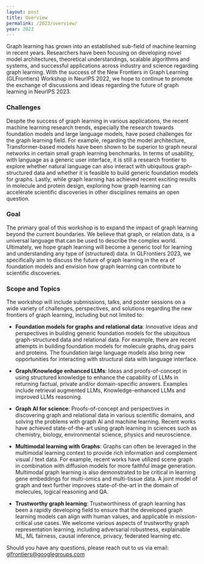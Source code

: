 ```yaml
---
layout: post
title: Overview
permalink: /2023/overview/
year: 2023
---
```


Graph learning has grown into an established sub-field of machine learning in recent years. Researchers have been focusing on developing novel model architectures, theoretical understandings, scalable algorithms and systems, and successful applications across industry and science regarding graph learning. With the success of the New Frontiers in Graph Learning (GLFrontiers) Workshop in NeurIPS 2022, we hope to continue to promote the exchange of discussions and ideas regarding the future of graph learning in NeurIPS 2023.

### Challenges
Despite the success of graph learning in various applications, the recent machine learning research trends, especially the research towards foundation models and large language models, have posed challenges for the graph learning field. For example, regarding the model architecture, Transformer-based models have been shown to be superior to graph neural networks in certain small graph learning benchmarks. In terms of usability, with language as a generic user interface, it is still a research frontier to explore whether natural language can also interact with ubiquitous graph-structured data and whether it is feasible to build generic foundation models for graphs. Lastly, while graph learning has achieved recent exciting results in molecule and protein design, exploring how graph learning can accelerate scientific discoveries in other disciplines remains an open question.

### Goal
The primary goal of this workshop is to expand the impact of graph learning beyond the current boundaries. We believe that graph, or relation data, is a universal language that can be used to describe the complex world. Ultimately, we hope graph learning will become a generic tool for learning and understanding any type of (structured) data. In GLFrontiers 2023, we specifically aim to discuss the future of graph learning in the era of foundation models and envision how graph learning can contribute to scientific discoveries.


### Scope and Topics
The workshop will include submissions, talks, and poster sessions on a wide variety of challenges, perspectives, and solutions regarding the new frontiers of graph learning, including but not limited to:
- **Foundation models for graphs and relational data**: Innovative ideas and perspectives in building generic foundation models for the ubiquitous graph-structured data and relational data. For example, there are recent attempts in building foundation models for molecule graphs, drug pairs and proteins. The foundation large language models also bring new opportunities for interacting with structural data with language interface.

- **Graph/Knowledge enhanced LLMs**: Ideas and proofs-of-concept in using structured knowledge to enhance the capability of LLMs in returning factual, private and/or domain-specific answers. Examples include retrieval augmented LLMs, Knowledge-enhanced LLMs and improved LLMs reasoning.

- **Graph AI for science**: Proofs-of-concept and perspectives in discovering graph and relational data in various scientific domains, and solving the problems with graph AI and machine learning. Recent works have achieved state-of-the-art using graph learning in sciences such as chemistry, biology, environmental science, physics and neuroscience.

- **Multimodal learning with Graphs**: Graphs can often be leveraged in the multimodal learning context to provide rich information and complement visual / text data. For example, recent works have utilized scene graph in combination with diffusion models for more faithful image generation. Multimodal graph learning is also demonstrated to be critical in learning gene embeddings for multi-omics and multi-tissue data. A joint model of graph and text further improves state-of-the-art in the domain of molecules, logical reasoning and QA.

- **Trustworthy graph learning**: Trustworthiness of graph learning has been a rapidly developing field to ensure that the developed graph learning models can align with human values, and applicable in mission-critical use cases. We welcome various aspects of trustworthy graph representation learning, including adversarial robustness, explainable ML, ML fairness, causal inference, privacy, federated learning etc.


Should you have any questions, please reach out to us via email:<br>
[glfrontiers@googlegroups.com](mailto:glfrontiers@googlegroups.com)


